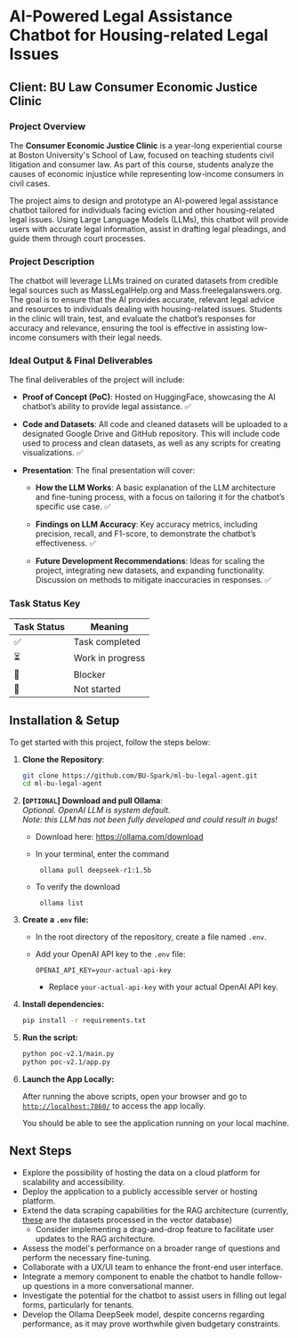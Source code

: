 # AI-Powered Legal Assistance Chatbot for Housing-related Legal Issues

## Client: BU Law Consumer Economic Justice Clinic

### Project Overview
The **Consumer Economic Justice Clinic** is a year-long experiential course at Boston University's School of Law, focused on teaching students civil litigation and consumer law. As part of this course, students analyze the causes of economic injustice while representing low-income consumers in civil cases. 

The project aims to design and prototype an AI-powered legal assistance chatbot tailored for individuals facing eviction and other housing-related legal issues. Using Large Language Models (LLMs), this chatbot will provide users with accurate legal information, assist in drafting legal pleadings, and guide them through court processes.

### Project Description
The chatbot will leverage LLMs trained on curated datasets from credible legal sources such as MassLegalHelp.org and Mass.freelegalanswers.org. The goal is to ensure that the AI provides accurate, relevant legal advice and resources to individuals dealing with housing-related issues. Students in the clinic will train, test, and evaluate the chatbot’s responses for accuracy and relevance, ensuring the tool is effective in assisting low-income consumers with their legal needs.

### Ideal Output & Final Deliverables

The final deliverables of the project will include:
- **Proof of Concept (PoC)**: Hosted on HuggingFace, showcasing the AI chatbot’s ability to provide legal assistance. ✅
- **Code and Datasets**: All code and cleaned datasets will be uploaded to a designated Google Drive and GitHub repository. This will include code used to process and clean datasets, as well as any scripts for creating visualizations. ✅
    
- **Presentation**: The final presentation will cover:
  - **How the LLM Works**: A basic explanation of the LLM architecture and fine-tuning process, with a focus on tailoring it for the chatbot’s specific use case. ✅

  - **Findings on LLM Accuracy**: Key accuracy metrics, including precision, recall, and F1-score, to demonstrate the chatbot’s effectiveness. ✅

  - **Future Development Recommendations**: Ideas for scaling the project, integrating new datasets, and expanding functionality. Discussion on methods to mitigate inaccuracies in responses. ✅


### Task Status Key
| Task Status | Meaning              |
|-------|----------------------|
| ✅    | Task completed        |
| ⏳    | Work in progress      |
| 🚧   | Blocker      |
| 🛑    | Not started    |

## Installation & Setup

To get started with this project, follow the steps below:

1. **Clone the Repository**:
   ```bash
   git clone https://github.com/BU-Spark/ml-bu-legal-agent.git
   cd ml-bu-legal-agent
   ```

2. **[`OPTIONAL`] Download and pull Ollama**:  
*Optional. OpenAI LLM is system default.*  
*Note: this LLM has not been fully developed and could result in bugs!*
    * Download here: https://ollama.com/download
    * In your terminal, enter the command
         ```
          ollama pull deepseek-r1:1.5b
         ```
    
    * To verify the download
         ```
          ollama list
         ```


3.  **Create a `.env` file:**

    * In the root directory of the repository, create a file named `.env`.
    * Add your OpenAI API key to the `.env` file:

        ```
        OPENAI_API_KEY=your-actual-api-key
        ```

        * Replace `your-actual-api-key` with your actual OpenAI API key.

4.  **Install dependencies:**

    ```bash
    pip install -r requirements.txt
    ```

5.  **Run the script:**

    ```bash
    python poc-v2.1/main.py
    python poc-v2.1/app.py
    ```

6. **Launch the App Locally:**

    After running the above scripts, open your browser and go to [`http://localhost:7860/`](http://localhost:7860/) to access the app locally. 
    
    You should be able to see the application running on your local machine.

## Next Steps

* Explore the possibility of hosting the data on a cloud platform for scalability and accessibility. 
* Deploy the application to a publicly accessible server or hosting platform.
* Extend the data scraping capabilities for the RAG architecture (currently, [these](https://docs.google.com/document/d/1VKD4x6PPNmpP7nMCUztWVns8A_8ouhdFdDawQiDH7QE/edit?usp=drive_link) are the datasets processed in the vector database) 
    * Consider implementing a drag-and-drop feature to facilitate user updates to the RAG architecture.
* Assess the model's performance on a broader range of questions and perform the necessary fine-tuning.
* Collaborate with a UX/UI team to enhance the front-end user interface.
* Integrate a memory component to enable the chatbot to handle follow-up questions in a more conversational manner.
* Investigate the potential for the chatbot to assist users in filling out legal forms, particularly for tenants. 
* Develop the Ollama DeepSeek model, despite concerns regarding performance, as it may prove worthwhile given budgetary constraints.
